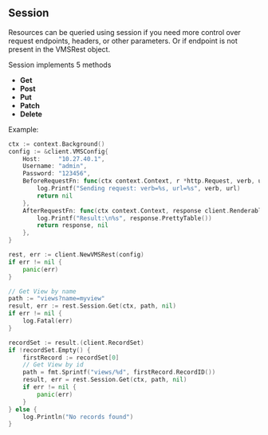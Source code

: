 ## Session

Resources can be queried using session if you need more control over request endpoints, headers, or other parameters. 
Or if endpoint is not present in the VMSRest object.

Session implements 5 methods

- **Get**
- **Post**
- **Put**
- **Patch**
- **Delete**

Example:

```go
ctx := context.Background()
config := &client.VMSConfig{
    Host:     "10.27.40.1",
    Username: "admin",
    Password: "123456",
    BeforeRequestFn: func(ctx context.Context, r *http.Request, verb, url string, body io.Reader) error {
        log.Printf("Sending request: verb=%s, url=%s", verb, url)
        return nil
    },
    AfterRequestFn: func(ctx context.Context, response client.Renderable) (client.Renderable, error) {
        log.Printf("Result:\n%s", response.PrettyTable())
        return response, nil
    },
}

rest, err := client.NewVMSRest(config)
if err != nil {
    panic(err)
}

// Get View by name
path := "views?name=myview"
result, err := rest.Session.Get(ctx, path, nil)
if err != nil {
    log.Fatal(err)
}

recordSet := result.(client.RecordSet)
if !recordSet.Empty() {
    firstRecord := recordSet[0]
    // Get View by id
    path = fmt.Sprintf("views/%d", firstRecord.RecordID())
    result, err = rest.Session.Get(ctx, path, nil)
    if err != nil {
        panic(err)
    }
} else {
    log.Println("No records found")
}
```
